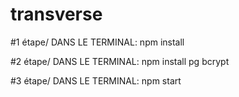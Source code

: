 # transverse

#1 étape/ DANS LE TERMINAL: npm install

#2 étape/ DANS LE TERMINAL: npm install pg bcrypt

#3 étape/ DANS LE TERMINAL: npm start
